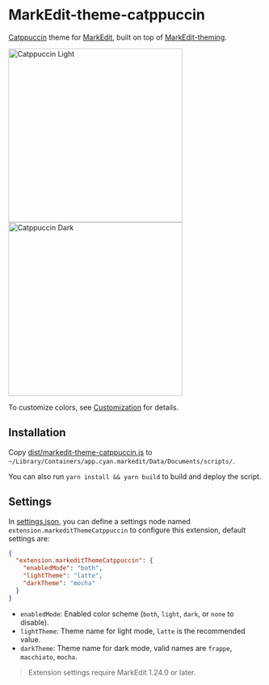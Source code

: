 # MarkEdit-theme-catppuccin

[Catppuccin](https://catppuccin.com/) theme for [MarkEdit](https://github.com/MarkEdit-app/MarkEdit), built on top of [MarkEdit-theming](https://github.com/MarkEdit-app/MarkEdit-theming).

<img width="344" title="Catppuccin Light" src="https://github.com/user-attachments/assets/4106bb2b-c312-4213-aff3-40544be634cc" /> <img width="344" title="Catppuccin Dark" src="https://github.com/user-attachments/assets/4c836437-acc2-461f-8805-7d8bb36d4b90" />

To customize colors, see [Customization](https://github.com/MarkEdit-app/MarkEdit-theming/wiki#customization) for details.

## Installation

Copy [dist/markedit-theme-catppuccin.js](dist/markedit-theme-catppuccin.js?raw=true) to `~/Library/Containers/app.cyan.markedit/Data/Documents/scripts/`.

You can also run `yarn install && yarn build` to build and deploy the script.

## Settings

In [settings.json](https://github.com/MarkEdit-app/MarkEdit/wiki/Customization#advanced-settings), you can define a settings node named `extension.markeditThemeCatppuccin` to configure this extension, default settings are:

```json
{
  "extension.markeditThemeCatppuccin": {
    "enabledMode": "both",
    "lightTheme": "latte",
    "darkTheme": "mocha"
  }
}
```

- `enabledMode`: Enabled color scheme (`both`, `light`, `dark`, or `none` to disable).
- `lightTheme`: Theme name for light mode, `latte` is the recommended value.
- `darkTheme`: Theme name for dark mode, valid names are `frappe`, `macchiato`, `mocha`.

> Extension settings require MarkEdit 1.24.0 or later.
